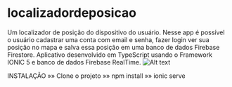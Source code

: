 # localizadordeposicao
Um localizador de posição do dispositivo do usuário. Nesse app é possível o usuário cadastrar uma conta com email e senha, fazer login ver sua posição no mapa e salva essa posição em uma banco de dados Firebase Firestore. Aplicativo desenvolvido em TypeScript usando o Framework IONIC 5 e banco de dados Firebase RealTime.
![Alt text](https://github.com/renanxd25/localizadordeposicao/blob/main/localizador.gif?raw=true "Demonstração")

INSTALAÇÃO
»» Clone o projeto
»» npm install
»» ionic serve
